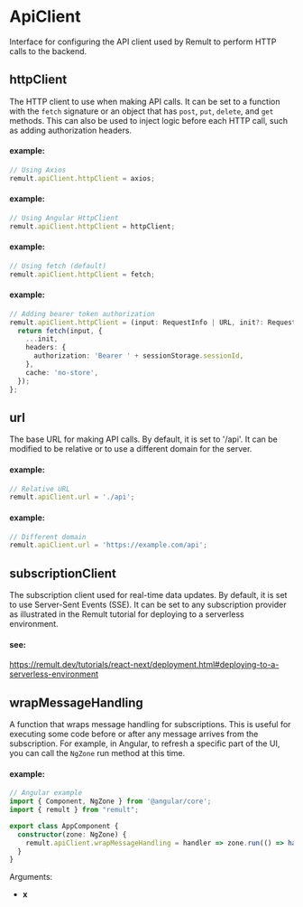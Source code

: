 # ApiClient
Interface for configuring the API client used by Remult to perform HTTP calls to the backend.
## httpClient
The HTTP client to use when making API calls. It can be set to a function with the `fetch` signature
or an object that has `post`, `put`, `delete`, and `get` methods. This can also be used to inject
logic before each HTTP call, such as adding authorization headers.
   
   
   #### example:
   ```ts
   // Using Axios
   remult.apiClient.httpClient = axios;
   ```
   
   
   #### example:
   ```ts
   // Using Angular HttpClient
   remult.apiClient.httpClient = httpClient;
   ```
   
   
   #### example:
   ```ts
   // Using fetch (default)
   remult.apiClient.httpClient = fetch;
   ```
   
   
   #### example:
   ```ts
   // Adding bearer token authorization
   remult.apiClient.httpClient = (input: RequestInfo | URL, init?: RequestInit) => {
     return fetch(input, {
       ...init,
       headers: {
         authorization: 'Bearer ' + sessionStorage.sessionId,
       },
       cache: 'no-store',
     });
   };
   ```
## url
The base URL for making API calls. By default, it is set to '/api'. It can be modified to be relative
or to use a different domain for the server.
   
   
   #### example:
   ```ts
   // Relative URL
   remult.apiClient.url = './api';
   ```
   
   
   #### example:
   ```ts
   // Different domain
   remult.apiClient.url = 'https://example.com/api';
   ```
## subscriptionClient
The subscription client used for real-time data updates. By default, it is set to use Server-Sent Events (SSE).
It can be set to any subscription provider as illustrated in the Remult tutorial for deploying to a serverless environment.
   
   
   #### see:
   https://remult.dev/tutorials/react-next/deployment.html#deploying-to-a-serverless-environment
## wrapMessageHandling
A function that wraps message handling for subscriptions. This is useful for executing some code before
or after any message arrives from the subscription.
For example, in Angular, to refresh a specific part of the UI,
you can call the `NgZone` run method at this time.
   
   
   #### example:
   ```ts
   // Angular example
   import { Component, NgZone } from '@angular/core';
   import { remult } from "remult";
   
   export class AppComponent {
     constructor(zone: NgZone) {
       remult.apiClient.wrapMessageHandling = handler => zone.run(() => handler());
     }
   }
   ```

Arguments:
* **x**
